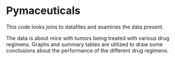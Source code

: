 # Pymaceuticals
This code looks joins to datafiles and examines the data present.

The data is about mice with tumors being treated with various drug regimens. Graphs and summary tables are utilized to draw some conclusions about the performance of the different drug regimens.
